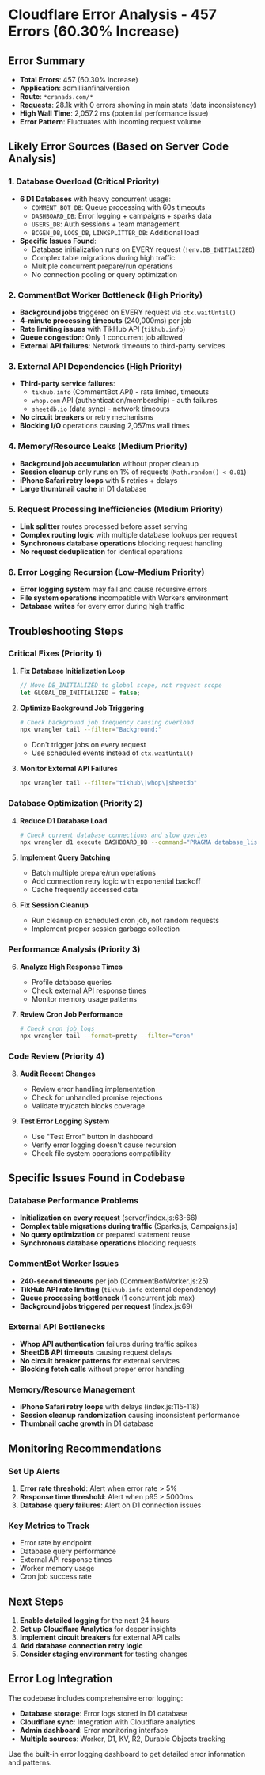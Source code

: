 # Cloudflare Error Analysis - 457 Errors (60.30% Increase)

## Error Summary
- **Total Errors**: 457 (60.30% increase)
- **Application**: admillianfinalversion
- **Route**: `*cranads.com/*`
- **Requests**: 28.1k with 0 errors showing in main stats (data inconsistency)
- **High Wall Time**: 2,057.2 ms (potential performance issue)
- **Error Pattern**: Fluctuates with incoming request volume

## Likely Error Sources (Based on Server Code Analysis)

### 1. **Database Overload (Critical Priority)**
- **6 D1 Databases** with heavy concurrent usage:
  - `COMMENT_BOT_DB`: Queue processing with 60s timeouts
  - `DASHBOARD_DB`: Error logging + campaigns + sparks data
  - `USERS_DB`: Auth sessions + team management
  - `BCGEN_DB`, `LOGS_DB`, `LINKSPLITTER_DB`: Additional load
- **Specific Issues Found**:
  - Database initialization runs on EVERY request (`!env.DB_INITIALIZED`)
  - Complex table migrations during high traffic
  - Multiple concurrent prepare/run operations
  - No connection pooling or query optimization

### 2. **CommentBot Worker Bottleneck (High Priority)**
- **Background jobs** triggered on EVERY request via `ctx.waitUntil()`
- **4-minute processing timeouts** (240,000ms) per job
- **Rate limiting issues** with TikHub API (`tikhub.info`)
- **Queue congestion**: Only 1 concurrent job allowed
- **External API failures**: Network timeouts to third-party services

### 3. **External API Dependencies (High Priority)**
- **Third-party service failures**:
  - `tikhub.info` (CommentBot API) - rate limited, timeouts
  - `whop.com` API (authentication/membership) - auth failures
  - `sheetdb.io` (data sync) - network timeouts
- **No circuit breakers** or retry mechanisms
- **Blocking I/O** operations causing 2,057ms wall times

### 4. **Memory/Resource Leaks (Medium Priority)**
- **Background job accumulation** without proper cleanup
- **Session cleanup** only runs on 1% of requests (`Math.random() < 0.01`)
- **iPhone Safari retry loops** with 5 retries + delays
- **Large thumbnail cache** in D1 database

### 5. **Request Processing Inefficiencies (Medium Priority)**
- **Link splitter** routes processed before asset serving
- **Complex routing logic** with multiple database lookups per request
- **Synchronous database operations** blocking request handling
- **No request deduplication** for identical operations

### 6. **Error Logging Recursion (Low-Medium Priority)**
- **Error logging system** may fail and cause recursive errors
- **File system operations** incompatible with Workers environment
- **Database writes** for every error during high traffic

## Troubleshooting Steps

### Critical Fixes (Priority 1)
1. **Fix Database Initialization Loop**
   ```javascript
   // Move DB_INITIALIZED to global scope, not request scope
   let GLOBAL_DB_INITIALIZED = false;
   ```

2. **Optimize Background Job Triggering**
   ```bash
   # Check background job frequency causing overload
   npx wrangler tail --filter="Background:"
   ```
   - Don't trigger jobs on every request
   - Use scheduled events instead of `ctx.waitUntil()`

3. **Monitor External API Failures**
   ```bash
   npx wrangler tail --filter="tikhub\|whop\|sheetdb"
   ```

### Database Optimization (Priority 2)
4. **Reduce D1 Database Load**
   ```bash
   # Check current database connections and slow queries
   npx wrangler d1 execute DASHBOARD_DB --command="PRAGMA database_list;"
   ```

5. **Implement Query Batching**
   - Batch multiple prepare/run operations
   - Add connection retry logic with exponential backoff
   - Cache frequently accessed data

6. **Fix Session Cleanup**
   - Run cleanup on scheduled cron job, not random requests
   - Implement proper session garbage collection

### Performance Analysis (Priority 3)
6. **Analyze High Response Times**
   - Profile database queries
   - Check external API response times
   - Monitor memory usage patterns

7. **Review Cron Job Performance**
   ```bash
   # Check cron job logs
   npx wrangler tail --format=pretty --filter="cron"
   ```

### Code Review (Priority 4)
8. **Audit Recent Changes**
   - Review error handling implementation
   - Check for unhandled promise rejections
   - Validate try/catch blocks coverage

9. **Test Error Logging System**
   - Use "Test Error" button in dashboard
   - Verify error logging doesn't cause recursion
   - Check file system operations compatibility

## Specific Issues Found in Codebase

### Database Performance Problems
- **Initialization on every request** (server/index.js:63-66)
- **Complex table migrations during traffic** (Sparks.js, Campaigns.js)
- **No query optimization** or prepared statement reuse
- **Synchronous database operations** blocking requests

### CommentBot Worker Issues
- **240-second timeouts** per job (CommentBotWorker.js:25)
- **TikHub API rate limiting** (`tikhub.info` external dependency)
- **Queue processing bottleneck** (1 concurrent job max)
- **Background jobs triggered per request** (index.js:69)

### External API Bottlenecks
- **Whop API authentication** failures during traffic spikes
- **SheetDB API timeouts** causing request delays
- **No circuit breaker patterns** for external services
- **Blocking fetch calls** without proper error handling

### Memory/Resource Management
- **iPhone Safari retry loops** with delays (index.js:115-118)
- **Session cleanup randomization** causing inconsistent performance
- **Thumbnail cache growth** in D1 database

## Monitoring Recommendations

### Set Up Alerts
1. **Error rate threshold**: Alert when error rate > 5%
2. **Response time threshold**: Alert when p95 > 5000ms
3. **Database query failures**: Alert on D1 connection issues

### Key Metrics to Track
- Error rate by endpoint
- Database query performance
- External API response times
- Worker memory usage
- Cron job success rate

## Next Steps

1. **Enable detailed logging** for the next 24 hours
2. **Set up Cloudflare Analytics** for deeper insights
3. **Implement circuit breakers** for external API calls
4. **Add database connection retry logic**
5. **Consider staging environment** for testing changes

## Error Log Integration

The codebase includes comprehensive error logging:
- **Database storage**: Error logs stored in D1 database
- **Cloudflare sync**: Integration with Cloudflare analytics
- **Admin dashboard**: Error monitoring interface
- **Multiple sources**: Worker, D1, KV, R2, Durable Objects tracking

Use the built-in error logging dashboard to get detailed error information and patterns.